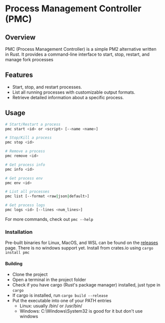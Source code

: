 # Process Management Controller (PMC)

## Overview

PMC (Process Management Controller) is a simple PM2 alternative written in Rust. It provides a command-line interface to start, stop, restart, and manage fork processes

## Features

- Start, stop, and restart processes.
- List all running processes with customizable output formats.
- Retrieve detailed information about a specific process.

## Usage

```bash
# Start/Restart a process
pmc start <id> or <script> [--name <name>]

# Stop/Kill a process
pmc stop <id>

# Remove a process
pmc remove <id>

# Get process info
pmc info <id>

# Get process env
pmc env <id>

# List all processes
pmc list [--format <raw|json|default>]

# Get process logs
pmc logs <id> [--lines <num_lines>]
```

For more commands, check out `pmc --help`

### Installation

Pre-built binaries for Linux, MacOS, and WSL can be found on the [releases](releases) page. There is no windows support yet.
Install from crates.io using `cargo install pmc`

#### Building

- Clone the project
- Open a terminal in the project folder
- Check if you have cargo (Rust's package manager) installed, just type in `cargo`
- If cargo is installed, run `cargo build --release`
- Put the executable into one of your PATH entries
  - Linux: usually /bin/ or /usr/bin/
  - Windows: C:\Windows\System32 is good for it but don't use windows
